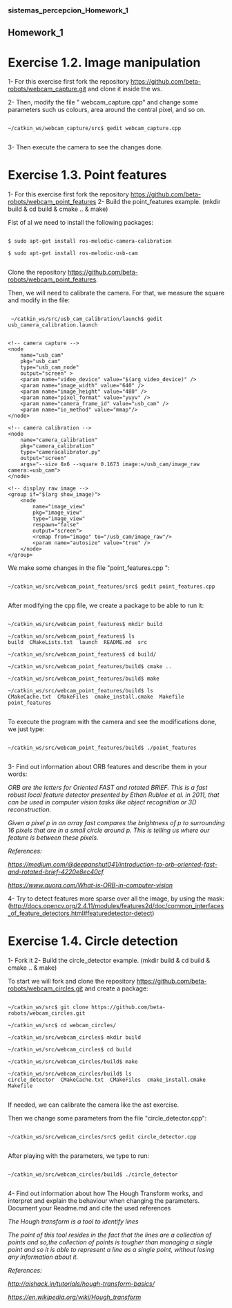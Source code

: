 ### sistemas_percepcion_Homework_1
## Homework_1

# Exercise 1.2. Image manipulation

1- For this exercise first fork the repository https://github.com/beta-robots/webcam_capture.git and clone it inside the ws.

2- Then, modify the file " webcam_capture.cpp" and change some parameters such us colours, area around the central pixel, and so on.

```

~/catkin_ws/webcam_capture/src$ gedit webcam_capture.cpp 


```

3- Then execute the camera to see the changes done.


# Exercise 1.3. Point features

1- For this exercise first fork the repository https://github.com/beta-robots/webcam_point_features
2- Build the point_features example. (mkdir build & cd build & cmake .. & make)


Fist of al we need to install the following packages:
 
```
 
$ sudo apt-get install ros-melodic-camera-calibration

$ sudo apt-get install ros-melodic-usb-cam


```

Clone the repository https://github.com/beta-robots/webcam_point_features.
 
 Then, we will need to calibrate the camera. For that, we measure the square and modify in the file:
 
```
 
 ~/catkin_ws/src/usb_cam_calibration/launch$ gedit usb_camera_calibration.launch


```


 
 <launch>
	<!-- User arguments -->
	<arg name="video_device"  default="/dev/video0" />
	<arg name="show_image"  default="false" />

	<!-- camera capture -->
	<node
		name="usb_cam"
		pkg="usb_cam"
		type="usb_cam_node"
		output="screen" >
		<param name="video_device" value="$(arg video_device)" />
		<param name="image_width" value="640" />
		<param name="image_height" value="480" />
		<param name="pixel_format" value="yuyv" />
		<param name="camera_frame_id" value="usb_cam" />
		<param name="io_method" value="mmap"/>
	</node>

	<!-- camera calibration -->
	<node
		name="camera_calibration"
		pkg="camera_calibration"
		type="cameracalibrator.py"
		output="screen"
		args="--size 8x6 --square 0.1673 image:=/usb_cam/image_raw camera:=usb_cam">
	</node>

	<!-- display raw image -->
	<group if="$(arg show_image)">
		<node
			name="image_view"
			pkg="image_view"
			type="image_view"
			respawn="false"
			output="screen">
			<remap from="image" to="/usb_cam/image_raw"/>
			<param name="autosize" value="true" />
		</node>
	</group>

</launch>


We make some changes in the file "point_features.cpp ":

```

~/catkin_ws/src/webcam_point_features/src$ gedit point_features.cpp 


```

After modifying the cpp file, we create a package to be able to run it:

```

~/catkin_ws/src/webcam_point_features$ mkdir build

~/catkin_ws/src/webcam_point_features$ ls
build  CMakeLists.txt  launch  README.md  src

~/catkin_ws/src/webcam_point_features$ cd build/

~/catkin_ws/src/webcam_point_features/build$ cmake ..

~/catkin_ws/src/webcam_point_features/build$ make

~/catkin_ws/src/webcam_point_features/build$ ls
CMakeCache.txt  CMakeFiles  cmake_install.cmake  Makefile  point_features


```

To execute the program with the camera and see the modifications done, we just type:

```

~/catkin_ws/src/webcam_point_features/build$ ./point_features 


```


3- Find out information about ORB features and describe them in your words:


*ORB are the letters for Oriented FAST and rotated BRIEF. This is a fast robust local feature detector presented by Ethan Rublee et al. in 2011, that can be used in computer vision tasks like object recognition or 3D reconstruction.*

*Given a pixel p in an array fast compares the brightness of p to surrounding 16 pixels that are in a small circle around p. This is telling us where our feature is between these pixels.*

*References:*

*https://medium.com/@deepanshut041/introduction-to-orb-oriented-fast-and-rotated-brief-4220e8ec40cf*

*https://www.quora.com/What-is-ORB-in-computer-vision*


4- Try to detect features more sparse over all the image, by using the mask: (http://docs.opencv.org/2.4.11/modules/features2d/doc/common_interfaces_of_feature_detectors.html#featuredetector-detect)


# Exercise 1.4. Circle detection

1- Fork it
2- Build the circle_detector example. (mkdir build & cd build & cmake .. & make)

To start we will fork and clone the repository https://github.com/beta-robots/webcam_circles.git and create a package:

```

~/catkin_ws/src$ git clone https://github.com/beta-robots/webcam_circles.git

~/catkin_ws/src$ cd webcam_circles/

~/catkin_ws/src/webcam_circles$ mkdir build

~/catkin_ws/src/webcam_circles$ cd build

~/catkin_ws/src/webcam_circles/build$ make

~/catkin_ws/src/webcam_circles/build$ ls
circle_detector  CMakeCache.txt  CMakeFiles  cmake_install.cmake  Makefile


```

If needed, we can calibrate the camera like the ast exercise.

Then we change some parameters from the file "circle_detector.cpp":

```

~/catkin_ws/src/webcam_circles/src$ gedit circle_detector.cpp


```

After playing with the parameters, we type to run:

```

~/catkin_ws/src/webcam_circles/build$ ./circle_detector 


```

4- Find out information about how The Hough Transform works, and interpret and explain  the behaviour when changing the parameters. Document your Readme.md and cite the used references

*The Hough transform is a tool to identify lines*

*The point of this tool resides in the fact that the lines are a collection of points and so,the collection of points is tougher than managing a single point and so it is able to represent a line as a single point, without losing any information about it.*

*References:*

*http://aishack.in/tutorials/hough-transform-basics/*

*https://en.wikipedia.org/wiki/Hough_transform*


